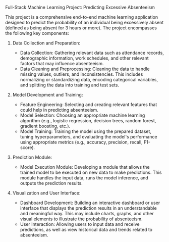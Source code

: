 Full-Stack Machine Learning Project: Predicting Excessive Absenteeism

This project is a comprehensive end-to-end machine learning application designed to predict the probability of an individual being excessively absent (defined as being absent for 3 hours or more). The project encompasses the following key components:

1. Data Collection and Preparation:
    - Data Collection: Gathering relevant data such as attendance records, demographic information, work schedules, and other relevant factors that may influence absenteeism.
    - Data Cleaning and Preprocessing: Cleaning the data to handle missing values, outliers, and inconsistencies. This includes normalizing or standardizing data, encoding categorical variables, and splitting the data into training and test sets.

2. Model Development and Training:
    - Feature Engineering: Selecting and creating relevant features that could help in predicting absenteeism.
    - Model Selection: Choosing an appropriate machine learning algorithm (e.g., logistic regression, decision trees, random forest, gradient boosting, etc.).
    - Model Training: Training the model using the prepared dataset, tuning hyperparameters, and evaluating the model's performance using appropriate metrics (e.g., accuracy, precision, recall, F1-score).

3. Prediction Module:
    - Model Execution Module: Developing a module that allows the trained model to be executed on new data to make predictions. This module handles the input data, runs the model inference, and outputs the prediction results.

4. Visualization and User Interface:
    - Dashboard Development: Building an interactive dashboard or user interface that displays the prediction results in an understandable and meaningful way. This may include charts, graphs, and other visual elements to illustrate the probability of absenteeism.
    - User Interaction: Allowing users to input data and receive predictions, as well as view historical data and trends related to absenteeism.

